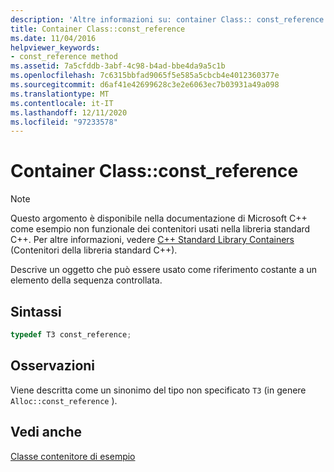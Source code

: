```yaml
---
description: 'Altre informazioni su: container Class:: const_reference'
title: Container Class::const_reference
ms.date: 11/04/2016
helpviewer_keywords:
- const_reference method
ms.assetid: 7a5cfddb-3abf-4c98-b4ad-bbe4da9a5c1b
ms.openlocfilehash: 7c6315bbfad9065f5e585a5cbcb4e4012360377e
ms.sourcegitcommit: d6af41e42699628c3e2e6063ec7b03931a49a098
ms.translationtype: MT
ms.contentlocale: it-IT
ms.lasthandoff: 12/11/2020
ms.locfileid: "97233578"
---
```

# <a name="container-classconst_reference"></a>Container Class::const_reference

> [!NOTE]
> Questo argomento è disponibile nella documentazione di Microsoft C++ come esempio non funzionale dei contenitori usati nella libreria standard C++. Per altre informazioni, vedere [C++ Standard Library Containers](../standard-library/stl-containers.md) (Contenitori della libreria standard C++).

Descrive un oggetto che può essere usato come riferimento costante a un elemento della sequenza controllata.

## <a name="syntax"></a>Sintassi

```cpp
typedef T3 const_reference;
```

## <a name="remarks"></a>Osservazioni

Viene descritta come un sinonimo del tipo non specificato `T3` (in genere `Alloc::const_reference` ).

## <a name="see-also"></a>Vedi anche

[Classe contenitore di esempio](../standard-library/sample-container-class.md)

